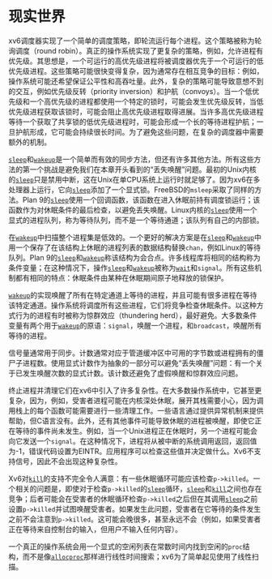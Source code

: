 # 现实世界

xv6调度器实现了一个简单的调度策略，即轮流运行每个进程。这个策略被称为轮询调度（round robin）。真正的操作系统实现了更复杂的策略，例如，允许进程有优先级。其思想是，一个可运行的高优先级进程将被调度器优先于一个可运行的低优先级进程。这些策略可能很快变得复杂，因为通常存在相互竞争的目标：例如，操作系统可能还希望保证公平性和高吞吐量。此外，复杂的策略可能导致意想不到的交互，例如优先级反转（priority inversion）和护航（convoys）。当一个低优先级和一个高优先级的进程都使用一个特定的锁时，可能会发生优先级反转，当低优先级进程获取该锁时，可能会阻止高优先级进程取得进展。当许多高优先级进程等待一个获取了共享锁的低优先级进程时，可能会形成一个长的等待进程护航；一旦护航形成，它可能会持续很长时间。为了避免这些问题，在复杂的调度器中需要额外的机制。

[`sleep`](/source/xv6-riscv/user/user.h)和[`wakeup`](/source/xv6-riscv/kernel/defs.h)是一个简单而有效的同步方法，但还有许多其他方法。所有这些方法的第一个挑战是避免我们在本章开头看到的“丢失唤醒”问题。最初的Unix内核的[`sleep`](/source/xv6-riscv/user/user.h)只是禁用中断，这在Unix在单CPU系统上运行时就足够了。因为xv6在多处理器上运行，它向[`sleep`](/source/xv6-riscv/user/user.h)添加了一个显式锁。FreeBSD的`msleep`采取了同样的方法。Plan 9的[`sleep`](/source/xv6-riscv/user/user.h)使用一个回调函数，该函数在进入休眠前持有调度锁运行；该函数作为对休眠条件的最后检查，以避免丢失唤醒。Linux内核的[`sleep`](/source/xv6-riscv/user/user.h)使用一个显式的进程队列，称为等待队列，而不是一个等待通道；该队列有自己的内部锁。

在[`wakeup`](/source/xv6-riscv/kernel/defs.h)中扫描整个进程集是低效的。一个更好的解决方案是在[`sleep`](/source/xv6-riscv/user/user.h)和[`wakeup`](/source/xv6-riscv/kernel/defs.h)中用一个保存了在该结构上休眠的进程列表的数据结构替换`chan`，例如Linux的等待队列。Plan 9的[`sleep`](/source/xv6-riscv/user/user.h)和[`wakeup`](/source/xv6-riscv/kernel/defs.h)称该结构为会合点。许多线程库将相同的结构称为条件变量；在这种情况下，操作[`sleep`](/source/xv6-riscv/user/user.h)和[`wakeup`](/source/xv6-riscv/kernel/defs.h)被称为[`wait`](/source/xv6-riscv/user/user.h)和`signal`。所有这些机制都有相同的特点：休眠条件由某种在休眠期间原子地释放的锁保护。

[`wakeup`](/source/xv6-riscv/kernel/defs.h)的实现唤醒了所有在特定通道上等待的进程，并且可能有很多进程在等待该特定通道。操作系统将调度所有这些进程，它们将竞争检查休眠条件。以这种方式行为的进程有时被称为惊群效应（thundering herd），最好避免。大多数条件变量有两个用于[`wakeup`](/source/xv6-riscv/kernel/defs.h)的原语：`signal`，唤醒一个进程，和`broadcast`，唤醒所有等待的进程。

信号量通常用于同步。计数通常对应于管道缓冲区中可用的字节数或进程拥有的僵尸子进程数。使用显式计数作为抽象的一部分可以避免“丢失唤醒”问题：有一个关于已发生唤醒次数的显式计数。该计数还避免了虚假唤醒和惊群效应问题。

终止进程并清理它们在xv6中引入了许多复杂性。在大多数操作系统中，它甚至更复杂，因为，例如，受害者进程可能在内核深处休眠，展开其栈需要小心，因为调用栈上的每个函数可能需要进行一些清理工作。一些语言通过提供异常机制来提供帮助，但C语言没有。此外，还有其他事件可能导致休眠的进程被唤醒，即使它正在等待的事件尚未发生。例如，当一个Unix进程正在休眠时，另一个进程可能会向它发送一个`signal`。在这种情况下，进程将从被中断的系统调用返回，返回值为-1，错误代码设置为EINTR。应用程序可以检查这些值并决定做什么。Xv6不支持信号，因此不会出现这种复杂性。

Xv6对[`kill`](/source/xv6-riscv/user/user.h)的支持不完全令人满意：有一些休眠循环可能应该检查`p->killed`。一个相关的问题是，即使对于检查`p->killed`的[`sleep`](/source/xv6-riscv/user/user.h)循环，[`sleep`](/source/xv6-riscv/user/user.h)和[`kill`](/source/xv6-riscv/user/user.h)之间也存在竞争；后者可能会在受害者的休眠循环检查`p->killed`之后但在其调用[`sleep`](/source/xv6-riscv/user/user.h)之前设置`p->killed`并试图唤醒受害者。如果发生此问题，受害者在它等待的条件发生之前不会注意到`p->killed`。这可能会晚很多，甚至永远不会（例如，如果受害者正在等待来自控制台的输入，但用户不输入任何内容）。

一个真正的操作系统会用一个显式的空闲列表在常数时间内找到空闲的`proc`结构，而不是像[`allocproc`](/source/xv6-riscv/kernel/proc.c)那样进行线性时间搜索；xv6为了简单起见使用了线性扫描。